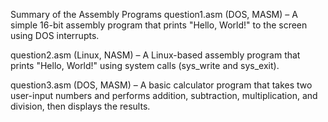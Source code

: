 Summary of the Assembly Programs
question1.asm (DOS, MASM) – A simple 16-bit assembly program that prints "Hello, World!" to the screen using DOS interrupts.

question2.asm (Linux, NASM) – A Linux-based assembly program that prints "Hello, World!" using system calls (sys_write and sys_exit).

question3.asm (DOS, MASM) – A basic calculator program that takes two user-input numbers and performs addition, subtraction, multiplication, and division, then displays the results.
